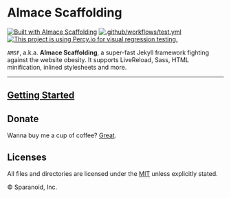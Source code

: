 # Almace Scaffolding

[![Built with Almace Scaffolding](https://d349cztnlupsuf.cloudfront.net/amsf-badge.svg)](https://sparanoid.com/lab/amsf/)
[![.github/workflows/test.yml](https://github.com/lndrysrvcs/almace-scaffolding/actions/workflows/test.yml/badge.svg)](https://github.com/lndrysrvcs/almace-scaffolding/actions/workflows/test.yml)
[![This project is using Percy.io for visual regression testing.](https://percy.io/static/images/percy-badge.svg)](https://percy.io/aa1f1435/web/almace-scaffolding-8bbc3be7)

`AMSF`, a.k.a. **Almace Scaffolding**, a super-fast Jekyll framework fighting against the website obesity. It supports LiveReload, Sass, HTML minification, inlined stylesheets and more.

-----

## [Getting Started](https://sparanoid.com/lab/amsf/getting-started.html)

## Donate

Wanna buy me a cup of coffee? [Great](https://sparanoid.com/donate/).

## Licenses

All files and directories are licensed under the [MIT](https://opensource.org/licenses/mit-license.php) unless explicitly stated.

© Sparanoid, Inc.
